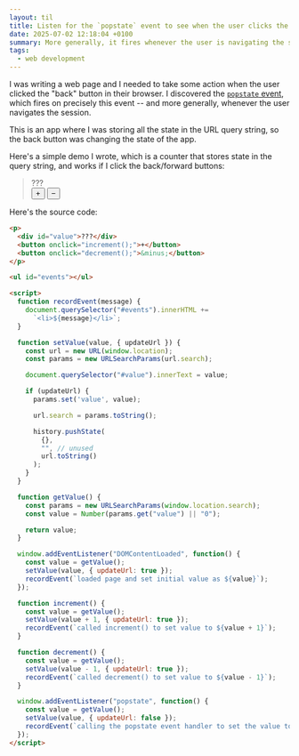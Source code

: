 ```yaml
---
layout: til
title: Listen for the `popstate` event to see when the user clicks the “back” button
date: 2025-07-02 12:18:04 +0100
summary: More generally, it fires whenever the user is navigating the session history.
tags:
  - web development
---
```

I was writing a web page and I needed to take some action when the user clicked the "back" button in their browser.
I discovered the [`popstate` event](https://developer.mozilla.org/en-US/docs/Web/API/Window/popstate_event), which fires on precisely this event -- and more generally, whenever the user navigates the session.

This is an app where I was storing all the state in the URL query string, so the back button was changing the state of the app.

Here's a simple demo I wrote, which is a counter that stores state in the query string, and works if I click the back/forward buttons:

<blockquote>
  <p>
    <div id="value">???</div>
    <button onclick="increment();">+</button>
    <button onclick="decrement();">&minus;</button>
  </p>

  <ul id="events"></ul>
</blockquote>

<script>
  function recordEvent(message) {
    document.querySelector("#events").innerHTML +=
      `<li>${message}</li>`;
  }

  function setValue(value, { updateUrl }) {
    const url = new URL(window.location);
    const params = new URLSearchParams(url.search);

    document.querySelector("#value").innerText = value;

    if (updateUrl) {
      params.set('value', value);

      url.search = params.toString();

      history.pushState(
        {},
        "", // unused
        url.toString()
      );
    }
  }

  function getValue() {
    const params = new URLSearchParams(window.location.search);
    const value = Number(params.get("value") || "0");

    return value;
  }

  window.addEventListener("DOMContentLoaded", function() {
    const value = getValue();
    setValue(value, { updateUrl: true });
    recordEvent(`loaded page and set initial value as ${value}`);
  });

  function increment() {
    const value = getValue();
    setValue(value + 1, { updateUrl: true });
    recordEvent(`called increment() to set value to ${value + 1}`);
  }

  function decrement() {
    const value = getValue();
    setValue(value - 1, { updateUrl: true });
    recordEvent(`called decrement() to set value to ${value - 1}`);
  }

  window.addEventListener("popstate", function() {
    const value = getValue();
    setValue(value, { updateUrl: false });
    recordEvent(`calling the popstate event handler to set the value to ${value}`);
  });
</script>

Here's the source code:

```html
<p>
  <div id="value">???</div>
  <button onclick="increment();">+</button>
  <button onclick="decrement();">&minus;</button>
</p>

<ul id="events"></ul>

<script>
  function recordEvent(message) {
    document.querySelector("#events").innerHTML +=
      `<li>${message}</li>`;
  }

  function setValue(value, { updateUrl }) {
    const url = new URL(window.location);
    const params = new URLSearchParams(url.search);

    document.querySelector("#value").innerText = value;

    if (updateUrl) {
      params.set('value', value);

      url.search = params.toString();

      history.pushState(
        {},
        "", // unused
        url.toString()
      );
    }
  }

  function getValue() {
    const params = new URLSearchParams(window.location.search);
    const value = Number(params.get("value") || "0");

    return value;
  }

  window.addEventListener("DOMContentLoaded", function() {
    const value = getValue();
    setValue(value, { updateUrl: true });
    recordEvent(`loaded page and set initial value as ${value}`);
  });

  function increment() {
    const value = getValue();
    setValue(value + 1, { updateUrl: true });
    recordEvent(`called increment() to set value to ${value + 1}`);
  }

  function decrement() {
    const value = getValue();
    setValue(value - 1, { updateUrl: true });
    recordEvent(`called decrement() to set value to ${value - 1}`);
  }

  window.addEventListener("popstate", function() {
    const value = getValue();
    setValue(value, { updateUrl: false });
    recordEvent(`calling the popstate event handler to set the value to ${value}`);
  });
</script>
```